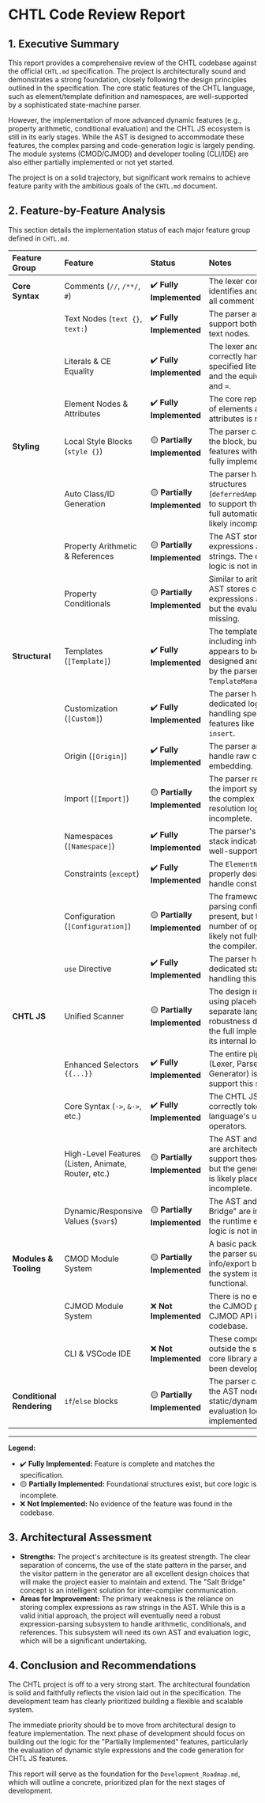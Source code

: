 # CHTL Code Review Report

## 1. Executive Summary

This report provides a comprehensive review of the CHTL codebase against the official `CHTL.md` specification. The project is architecturally sound and demonstrates a strong foundation, closely following the design principles outlined in the specification. The core static features of the CHTL language, such as element/template definition and namespaces, are well-supported by a sophisticated state-machine parser.

However, the implementation of more advanced dynamic features (e.g., property arithmetic, conditional evaluation) and the CHTL JS ecosystem is still in its early stages. While the AST is designed to accommodate these features, the complex parsing and code-generation logic is largely pending. The module systems (CMOD/CJMOD) and developer tooling (CLI/IDE) are also either partially implemented or not yet started.

The project is on a solid trajectory, but significant work remains to achieve feature parity with the ambitious goals of the `CHTL.md` document.

## 2. Feature-by-Feature Analysis

This section details the implementation status of each major feature group defined in `CHTL.md`.

| Feature Group | Feature | Status | Notes |
| :--- | :--- | :--- | :--- |
| **Core Syntax** | Comments (`//`, `/**/`, `#`) | ✔️ **Fully Implemented** | The lexer correctly identifies and processes all comment types. |
| | Text Nodes (`text {}`, `text:`) | ✔️ **Fully Implemented** | The parser and AST fully support both forms of text nodes. |
| | Literals & CE Equality | ✔️ **Fully Implemented** | The lexer and parser correctly handle all specified literal types and the equivalence of `:` and `=`. |
| | Element Nodes & Attributes | ✔️ **Fully Implemented** | The core representation of elements and their attributes is robust. |
| **Styling** | Local Style Blocks (`style {}`) | 🟡 **Partially Implemented** | The parser can handle the block, but advanced features within it are not fully implemented. |
| | Auto Class/ID Generation | 🟡 **Partially Implemented** | The parser has some structures (`deferredAmpersandRules`) to support this, but the full automation logic is likely incomplete. |
| | Property Arithmetic & References | 🟡 **Partially Implemented** | The AST stores dynamic expressions as raw strings. The evaluation logic is not implemented. |
| | Property Conditionals | 🟡 **Partially Implemented** | Similar to arithmetic, the AST stores conditional expressions as strings, but the evaluation logic is missing. |
| **Structural** | Templates (`[Template]`) | ✔️ **Fully Implemented** | The template system, including inheritance, appears to be fully designed and supported by the parser and `TemplateManager`. |
| | Customization (`[Custom]`) | ✔️ **Fully Implemented** | The parser has dedicated logic for handling specialization features like `delete` and `insert`. |
| | Origin (`[Origin]`) | ✔️ **Fully Implemented** | The parser and AST can handle raw code embedding. |
| | Import (`[Import]`) | 🟡 **Partially Implemented** | The parser recognizes the import syntax, but the complex file/module resolution logic is likely incomplete. |
| | Namespaces (`[Namespace]`) | ✔️ **Fully Implemented** | The parser's namespace stack indicates this is well-supported. |
| | Constraints (`except`) | ✔️ **Fully Implemented** | The `ElementNode` is properly designed to handle constraints. |
| | Configuration (`[Configuration]`) | 🟡 **Partially Implemented** | The framework for parsing configuration is present, but the vast number of options are likely not fully wired into the compiler. |
| | `use` Directive | ✔️ **Fully Implemented** | The parser has a dedicated state for handling this directive. |
| **CHTL JS** | Unified Scanner | 🟡 **Partially Implemented** | The design is sound, using placeholders to separate languages. Its robustness depends on the full implementation of its internal logic. |
| | Enhanced Selectors `{{...}}` | ✔️ **Fully Implemented** | The entire pipeline (Lexer, Parser, AST, Generator) is designed to support this syntax. |
| | Core Syntax (`->`, `&->`, etc.) | ✔️ **Fully Implemented** | The CHTL JS lexer correctly tokenizes the language's unique operators. |
| | High-Level Features (Listen, Animate, Router, etc.) | 🟡 **Partially Implemented** | The AST and generator are architected to support these features, but the generated code is likely placeholder or incomplete. |
| | Dynamic/Responsive Values (`$var$`) | 🟡 **Partially Implemented** | The AST and "Salt Bridge" are in place, but the runtime evaluation logic is not implemented. |
| **Modules & Tooling** | CMOD Module System | 🟡 **Partially Implemented** | A basic packer exists and the parser supports info/export blocks, but the system is not fully functional. |
| | CJMOD Module System | ❌ **Not Implemented** | There is no evidence of the CJMOD packer or the CJMOD API in the codebase. |
| | CLI & VSCode IDE | ❌ **Not Implemented** | These components are outside the scope of the core library and have not been developed. |
| **Conditional Rendering** | `if`/`else` blocks | 🟡 **Partially Implemented** | The parser can create the AST nodes, but the static/dynamic condition evaluation logic is not implemented. |

---
**Legend:**
- ✔️ **Fully Implemented:** Feature is complete and matches the specification.
- 🟡 **Partially Implemented:** Foundational structures exist, but core logic is incomplete.
- ❌ **Not Implemented:** No evidence of the feature was found in the codebase.

## 3. Architectural Assessment

- **Strengths:** The project's architecture is its greatest strength. The clear separation of concerns, the use of the state pattern in the parser, and the visitor pattern in the generator are all excellent design choices that will make the project easier to maintain and extend. The "Salt Bridge" concept is an intelligent solution for inter-compiler communication.
- **Areas for Improvement:** The primary weakness is the reliance on storing complex expressions as raw strings in the AST. While this is a valid initial approach, the project will eventually need a robust expression-parsing subsystem to handle arithmetic, conditionals, and references. This subsystem will need its own AST and evaluation logic, which will be a significant undertaking.

## 4. Conclusion and Recommendations

The CHTL project is off to a very strong start. The architectural foundation is solid and faithfully reflects the vision laid out in the specification. The development team has clearly prioritized building a flexible and scalable system.

The immediate priority should be to move from architectural design to feature implementation. The next phase of development should focus on building out the logic for the "Partially Implemented" features, particularly the evaluation of dynamic style expressions and the code generation for CHTL JS features.

This report will serve as the foundation for the `Development_Roadmap.md`, which will outline a concrete, prioritized plan for the next stages of development.